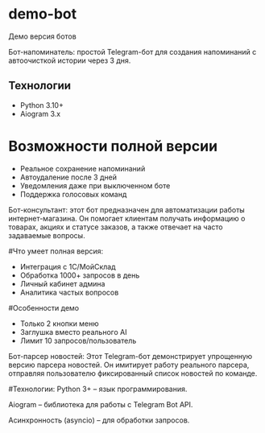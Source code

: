 # demo-bot
Демо версия ботов 

Бот-напоминатель: простой Telegram-бот для создания напоминаний с автоочисткой истории через 3 дня.

## Технологии
- Python 3.10+
- Aiogram 3.x

# Возможности полной версии
  - Реальное сохранение напоминаний  
  - Автоудаление после 3 дней  
  - Уведомления даже при выключенном боте  
  - Поддержка голосовых команд
    
Бот-консультант: этот бот предназначен для автоматизации работы интернет-магазина. Он помогает клиентам получать информацию о товарах, акциях и статусе заказов, а также отвечает на часто задаваемые вопросы.

#Что умеет полная версия:
- Интеграция с 1С/МойСклад
- Обработка 1000+ запросов в день
- Личный кабинет админа
- Аналитика частых вопросов

#Особенности демо
- Только 2 кнопки меню
- Заглушка вместо реального AI
- Лимит 10 запросов/пользователь

Бот-парсер новостей: Этот Telegram-бот демонстрирует упрощенную версию парсера новостей. Он имитирует работу реального парсера, отправляя пользователю фиксированный список новостей по команде.

#Технологии:
Python 3+ – язык программирования.

Aiogram – библиотека для работы с Telegram Bot API.

Асинхронность (asyncio) – для обработки запросов.






